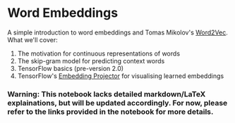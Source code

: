 # Word Embeddings
A simple introduction to word embeddings and Tomas Mikolov's [Word2Vec](https://papers.nips.cc/paper/5021-distributed-representations-of-words-and-phrases-and-their-compositionality.pdf). What we'll cover:

1. The motivation for continuous representations of words
2. The skip-gram model for predicting context words
3. TensorFlow basics (pre-version 2.0)
4. TensorFlow's [Embedding Projector](https://projector.tensorflow.org/) for visualising learned embeddings

### Warning: This notebook lacks detailed markdown/LaTeX explainations, but will be updated accordingly. For now, please refer to the links provided in the notebook for more details.
